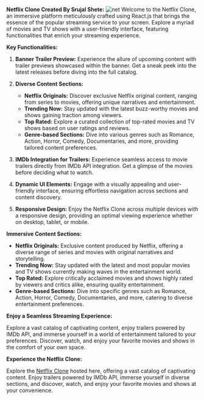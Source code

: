 **Netflix Clone Created By Srujal Shete:**
![net](https://github.com/Srujalshete/Netflix-clone-app/assets/67551839/6e6643c6-ff47-4827-a28f-38cdf228c2c1)
Welcome to the Netflix Clone, an immersive platform meticulously crafted using React.js that brings the essence of the popular streaming service to your screen. Explore a myriad of movies and TV shows with a user-friendly interface, featuring functionalities that enrich your streaming experience.

**Key Functionalities:**

1. **Banner Trailer Preview:** Experience the allure of upcoming content with trailer previews showcased within the banner. Get a sneak peek into the latest releases before diving into the full catalog.

2. **Diverse Content Sections:**
   - **Netflix Originals:** Discover exclusive Netflix original content, ranging from series to movies, offering unique narratives and entertainment.
   - **Trending Now:** Stay updated with the latest buzz-worthy movies and shows gaining traction among viewers.
   - **Top Rated:** Explore a curated collection of top-rated movies and TV shows based on user ratings and reviews.
   - **Genre-based Sections:** Dive into various genres such as Romance, Action, Horror, Comedy, Documentaries, and more, providing tailored content preferences.

3. **IMDb Integration for Trailers:** Experience seamless access to movie trailers directly from IMDb API integration. Get a glimpse of the movies before deciding what to watch.

4. **Dynamic UI Elements:** Engage with a visually appealing and user-friendly interface, ensuring effortless navigation across sections and content discovery.

5. **Responsive Design:** Enjoy the Netflix Clone across multiple devices with a responsive design, providing an optimal viewing experience whether on desktop, tablet, or mobile.

**Immersive Content Sections:**

- **Netflix Originals:** Exclusive content produced by Netflix, offering a diverse range of series and movies with original narratives and storytelling.
- **Trending Now:** Stay updated with the latest and most popular movies and TV shows currently making waves in the entertainment world.
- **Top Rated:** Explore critically acclaimed movies and shows highly rated by viewers and critics alike, ensuring quality entertainment.
- **Genre-based Sections:** Dive into specific genres such as Romance, Action, Horror, Comedy, Documentaries, and more, catering to diverse entertainment preferences.

**Enjoy a Seamless Streaming Experience:**

Explore a vast catalog of captivating content, enjoy trailers powered by IMDb API, and immerse yourself in a world of entertainment tailored to your preferences. Discover, watch, and enjoy your favorite movies and shows in the comfort of your own space.

**Experience the Netflix Clone:**

Explore the [Netflix Clone](https://master.dm85d94gpbjyd.amplifyapp.com/) hosted here, offering a vast catalog of captivating content. Enjoy trailers powered by IMDb API, immerse yourself in diverse sections, and discover, watch, and enjoy your favorite movies and shows at your convenience.
